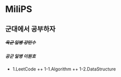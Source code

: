 # **MiliPS**
## 군대에서 공부하자

##### ~~육군 일병 강민수~~
##### 공군 일병 이원호

+ 1.LeetCode
 ++ 1-1.Algorithm
 ++ 1-2.DataStructure
